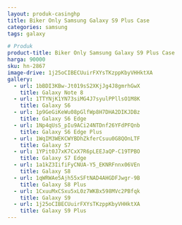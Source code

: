 ```yaml
---
layout: produk-casinghp
title: Biker Only Samsung Galaxy S9 Plus Case
categories: samsung
tags: galaxy

# Produk
product-title: Biker Only Samsung Galaxy S9 Plus Case
harga: 90000
sku: hn-2867
image-drive: 1j25oCIBECUuirFXYsTKzppKbyVHHktXA
gallery:
  - url: 1bBDI3KBw-Jt019sS2XKjJg4J8gmrhGwX
    title: Galaxy Note 8
  - url: 1TTYNjK1YN73siMG4J7syulPPllsO1M8K
    title: Galaxy S6
  - url: 1p9GeGiKeWu08pGlfWp8H7DHA2DIKJDBz
    title: Galaxy S6 Edge
  - url: 1Np4qUsS_pIu9ACi24NTDnf26YFdPFQnb
    title: Galaxy S6 Edge Plus
  - url: 1WqIM3WEKCWYBDhZkferCsuu0G8QOnLTF
    title: Galaxy S7
  - url: 1YPit0J7xK7CxX7R6pLEEJaQP-C19TPBO
    title: Galaxy S7 Edge
  - url: 1a1kZ3IifiFyCNUA-Y5_EKNRFnnx06VEn
    title: Galaxy S8
  - url: 1qWRWAe5Ajh55xSFtNAD4AHGDFJwgr-9B
    title: Galaxy S8 Plus
  - url: 1CxuuMxCSxu5xL0z7WKBx598MVc2PBfqk
    title: Galaxy S9
  - url: 1j25oCIBECUuirFXYsTKzppKbyVHHktXA
    title: Galaxy S9 Plus
---
```

